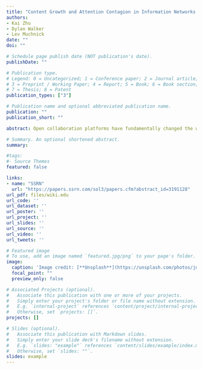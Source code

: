 ```yaml
---
title: "Content Growth and Attention Contagion in Information Networks: A Natural Experiment on Wikipedia"
authors:
- Kai Zhu
- Dylan Walker
- Lev Muchnick
date: ""
doi: ""

# Schedule page publish date (NOT publication's date).
publishDate: ""

# Publication type.
# Legend: 0 = Uncategorized; 1 = Conference paper; 2 = Journal article;
# 3 = Preprint / Working Paper; 4 = Report; 5 = Book; 6 = Book section;
# 7 = Thesis; 8 = Patent
publication_types: ["3"]

# Publication name and optional abbreviated publication name.
publication: ""
publication_short: ""

abstract: Open collaboration platforms have fundamentally changed the way knowledge is produced, disseminated  and consumed. In these systems, contributions arise organically with little to no central governance. While  such decentralization provides many benefits, a lack of broad oversight and coordination can leave  questions of information poverty and skewness to the mercy of the system’s natural dynamics. Unfortunately, we still lack a basic understanding of the dynamics at play in these systems, and specifically, how contribution and attention interact and propagate through information networks. We leverage a large scale natural experiment to study how exogenous content contributions to Wikipedia articles affect the attention they attract and how that attention spills over to other articles in the network. Results reveal that exogenously added content leads to significant, substantial and long-term increases in both content consumption and subsequent contributions. Furthermore, we find significant attention spillover to downstream hyperlinked articles. Through both analytical estimation and empirically-informed simulation, we evaluate policies to harness this attention contagion to address the problem of information poverty and skewness. We find that harnessing attention contagion can lead to as much as a twofold increase in the total attention flow to clusters of disadvantaged articles. Our findings have important policy implications for open collaboration platforms and information networks. 

# Summary. An optional shortened abstract.
summary: 

#tags:
#- Source Themes
featured: false

links:
- name: "SSRN"
  url: "https://papers.ssrn.com/sol3/papers.cfm?abstract_id=3191128"
url_pdf: files/wiki.edu
url_code: ''
url_dataset: ''
url_poster: ''
url_project: ''
url_slides: ''
url_source: ''
url_video: ''
url_tweets: ''

# Featured image
# To use, add an image named `featured.jpg/png` to your page's folder. 
image:
  caption: 'Image credit: [**Unsplash**](https://unsplash.com/photos/jdD8gXaTZsc)'
  focal_point: ""
  preview_only: false

# Associated Projects (optional).
#   Associate this publication with one or more of your projects.
#   Simply enter your project's folder or file name without extension.
#   E.g. `internal-project` references `content/project/internal-project/index.md`.
#   Otherwise, set `projects: []`.
projects: []

# Slides (optional).
#   Associate this publication with Markdown slides.
#   Simply enter your slide deck's filename without extension.
#   E.g. `slides: "example"` references `content/slides/example/index.md`.
#   Otherwise, set `slides: ""`.
slides: example
---
```



